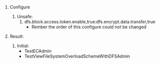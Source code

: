 1. Configure
	1. Unsafe:
		1. dfs.block.access.token.enable,true:dfs.encrypt.data.transfer,true
			* Rember the order of this configure could not be changed

2. Result:
	1. Initial: 
		* TestECAdmin
		* TestViewFileSystemOverloadSchemeWithDFSAdmin